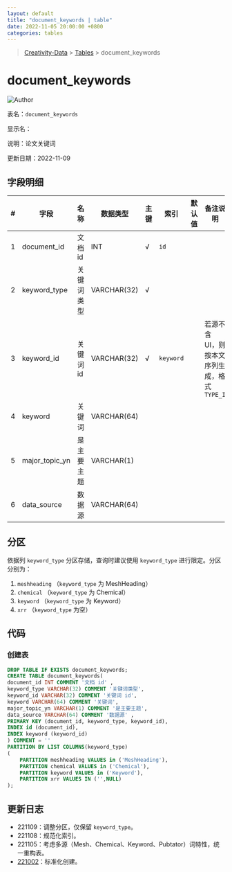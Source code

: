 ```yaml
---
layout: default
title: "document_keywords | table"
date: 2022-11-05 20:00:00 +0800
categories: tables
---
```


> [Creativity-Data](/Creativity) > [Tables](/Creativity/tables) > document_keywords

# document_keywords

![Author](https://img.shields.io/badge/Author-MarioZZJ-blue)

表名：`document_keywords`

显示名：

说明：论文关键词

更新日期：2022-11-09

## 字段明细

| **#** | **字段**         | **名称**   | **数据类型** | **主键** | **索引** | **默认值** | **备注说明**  |
| ----- | ---------------- | ---------- | ----------- | -------- | -------- | ---------- | ----------- |
| 1     | document_id      | 文档 id   | INT           |   √    | `id` |            |              |
| 2     | keyword_type     | 关键词类型 | VARCHAR(32)  |    √    |          |             |             |
| 3     | keyword_id       | 关键词 id  | VARCHAR(32)  |   √     | `keyword` |            | 若源不含 UI，则按本文序列生成，格式 `TYPE_I` |
| 4     | keyword          | 关键词     | VARCHAR(64) |         |          |            |              |
| 5     | major_topic_yn   | 是主要主题 | VARCHAR(1)   |         |          |            |              |
| 6     | data_source      | 数据源     | VARCHAR(64) |         |          |           |               |

## 分区

依据列 `keyword_type` 分区存储，查询时建议使用 `keyword_type` 进行限定。分区分别为：
1. `meshheading` （`keyword_type` 为 MeshHeading）
2. `chemical` （`keyword_type` 为 Chemical）
3. `keyword` （`keyword_type` 为 Keyword）
4. `xrr` （`keyword_type` 为空）

## 代码

### 创建表

```SQL
DROP TABLE IF EXISTS document_keywords;
CREATE TABLE document_keywords(
document_id INT COMMENT '文档 id' ,
keyword_type VARCHAR(32) COMMENT '关键词类型',
keyword_id VARCHAR(32) COMMENT '关键词 id',
keyword VARCHAR(64) COMMENT '关键词',
major_topic_yn VARCHAR(1) COMMENT '是主要主题',
data_source VARCHAR(64) COMMENT '数据源' ,
PRIMARY KEY (document_id, keyword_type, keyword_id),
INDEX id (document_id),
INDEX keyword (keyword_id)
) COMMENT = ''
PARTITION BY LIST COLUMNS(keyword_type)
(
    PARTITION meshheading VALUES in ('MeshHeading'),
    PARTITION chemical VALUES in ('Chemical'),
    PARTITION keyword VALUES in ('Keyword'),
    PARTITION xrr VALUES IN ('',NULL)
);
```

## 更新日志

* 221109：调整分区，仅保留 `keyword_type`。
* 221108：规范化索引。
* 221105：考虑多源（Mesh、Chemical、Keyword、Pubtator）词特性，统一重构表。
* [221002](/Creativity/tables/2022/10/02/archive_document_keywords.html)：标准化创建。
